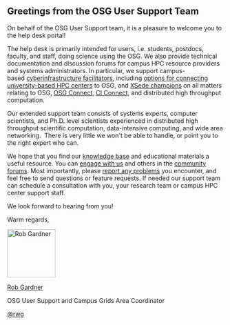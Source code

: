 [title]: - "A Welcome from the User Support Team"

Greetings from the OSG User Support Team
------------------------------------------------------

On behalf of the OSG User Support team, it is a pleasure to welcome
you to the help desk portal!


The help desk is primarily intended for users, i.e. students, postdocs,
faculty, and staff, doing science using the OSG. We also provide technical
documentation and discussion forums for campus HPC resource providers and
systems administrators. In particular, we support campus-based [cyberinfrastructure
facilitators](<http://aci-ref.org/>), including [options for connecting
university-based HPC centers](<http://support.opensciencegrid.org/support/solutions/folders/5000209600>) to
OSG, and [XSede champions](<https://www.xsede.org/campus-champions>) on
all matters relating to OSG, [OSG Connect](<http://osgconnect.net/>), [CI
Connect](<http://ci-connect.net/>), and distributed high throughput computation.


Our extended support team consists of systems experts, computer scientists, and
Ph.D. level scientists experienced in distributed high throughput scientific
computation, data-intensive computing, and wide area networking.  There is very
little we won't be able to handle, or point you to the right expert who can.


We hope that you find our [knowledge
base](<http://support.opensciencegrid.org/support/solutions>) and educational
materials a useful resource. You can [engage with
us](<http://support.opensciencegrid.org/support/signup>) and others in
the [community
forums](<http://support.opensciencegrid.org/support/discussions>). Most
importantly, please [report any
problems](<http://support.opensciencegrid.org/support/tickets/new>) you
encounter, and feel free to send questions or feature requests. If needed our
support team can schedule a consultation with you, your research team or campus
HPC center support staff.  


We look forward to hearing from you!


Warm regards,

<img src="https://raw.githubusercontent.com/OSGConnect/connectbook/master/assets/rob-signature.jpg" style="width: 8em;" alt="Rob Gardner">

[Rob Gardner](<https://www.linkedin.com/in/robertwgardner>)  


OSG User Support and Campus Grids Area Coordinator

[@rwg](<https://twitter.com/rwg>)
